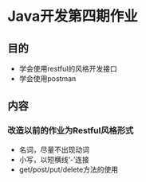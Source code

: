 # Java开发第四期作业

## 目的
- 学会使用restful的风格开发接口
- 学会使用postman

## 内容

### 改造以前的作业为Restful风格形式
- 名词，尽量不出现动词
- 小写，以短横线‘-’连接
- get/post/put/delete方法的使用
